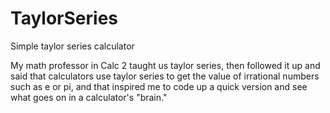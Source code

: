# TaylorSeries
Simple taylor series calculator

My math professor in Calc 2 taught us taylor series, then followed it up and said that calculators use taylor series to get the value of irrational numbers such as e or pi, and that inspired me to code up a quick version and see what goes on in a calculator's "brain."
